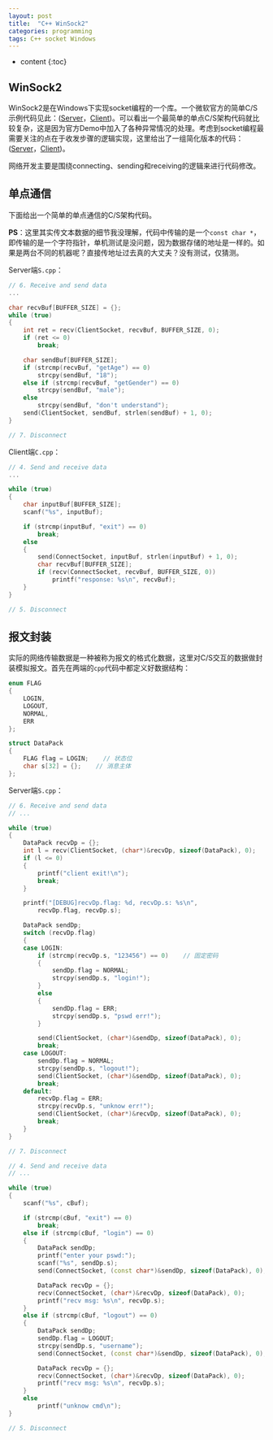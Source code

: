```yaml
---
layout: post
title:  "C++ WinSock2"
categories: programming
tags: C++ socket Windows
---
```


* content
{:toc}

## WinSock2

WinSock2是在Windows下实现socket编程的一个库。一个微软官方的简单C/S示例代码见此：([Server](https://github.com/Daya-Jin/CPP_Backend/blob/master/WinSock2/Demo/S.cpp)，[Client](https://github.com/Daya-Jin/CPP_Backend/blob/master/WinSock2/Demo/C.cpp))。可以看出一个最简单的单点C/S架构代码就比较复杂，这是因为官方Demo中加入了各种异常情况的处理。考虑到socket编程最需要关注的点在于收发步骤的逻辑实现，这里给出了一组简化版本的代码：([Server](https://github.com/Daya-Jin/CPP_Backend/blob/master/WinSock2/Demo/S_mini.cpp)，[Client](https://github.com/Daya-Jin/CPP_Backend/blob/master/WinSock2/Demo/C_mini.cpp))。

网络开发主要是围绕connecting、sending和receiving的逻辑来进行代码修改。

## 单点通信

下面给出一个简单的单点通信的C/S架构代码。

**PS**：这里其实传文本数据的细节我没理解，代码中传输的是一个```const char *```，即传输的是一个字符指针，单机测试是没问题，因为数据存储的地址是一样的。如果是两台不同的机器呢？直接传地址过去真的大丈夫？没有测试，仅猜测。

Server端```S.cpp```：

```c++
// 6. Receive and send data
...

char recvBuf[BUFFER_SIZE] = {};
while (true)
{
    int ret = recv(ClientSocket, recvBuf, BUFFER_SIZE, 0);
    if (ret <= 0)
        break;

    char sendBuf[BUFFER_SIZE];
    if (strcmp(recvBuf, "getAge") == 0)
        strcpy(sendBuf, "18");
    else if (strcmp(recvBuf, "getGender") == 0)
        strcpy(sendBuf, "male");
    else
        strcpy(sendBuf, "don't understand");
    send(ClientSocket, sendBuf, strlen(sendBuf) + 1, 0);
}

// 7. Disconnect
```

Client端```C.cpp```：

```c++
// 4. Send and receive data
...

while (true)
{
    char inputBuf[BUFFER_SIZE];
    scanf("%s", inputBuf);

    if (strcmp(inputBuf, "exit") == 0)
        break;
    else
    {
        send(ConnectSocket, inputBuf, strlen(inputBuf) + 1, 0);
        char recvBuf[BUFFER_SIZE];
        if (recv(ConnectSocket, recvBuf, BUFFER_SIZE, 0))
            printf("response: %s\n", recvBuf);
    }
}

// 5. Disconnect
```

## 报文封装

实际的网络传输数据是一种被称为报文的格式化数据，这里对C/S交互的数据做封装模拟报文。首先在两端的```cpp```代码中都定义好数据结构：

```c++
enum FLAG
{
	LOGIN,
	LOGOUT,
	NORMAL,
	ERR
};

struct DataPack
{
	FLAG flag = LOGIN;    // 状态位
	char s[32] = {};    // 消息主体
};
```

Server端```S.cpp```：

```c++
// 6. Receive and send data
// ...

while (true)
{
    DataPack recvDp = {};
    int l = recv(ClientSocket, (char*)&recvDp, sizeof(DataPack), 0);
    if (l <= 0)
    {
        printf("client exit!\n");
        break;
    }

    printf("[DEBUG]recvDp.flag: %d, recvDp.s: %s\n",
        recvDp.flag, recvDp.s);

    DataPack sendDp;
    switch (recvDp.flag)
    {
    case LOGIN:
        if (strcmp(recvDp.s, "123456") == 0)    // 固定密码
        {
            sendDp.flag = NORMAL;
            strcpy(sendDp.s, "login!");
        }
        else
        {
            sendDp.flag = ERR;
            strcpy(sendDp.s, "pswd err!");
        }

        send(ClientSocket, (char*)&sendDp, sizeof(DataPack), 0);
        break;
    case LOGOUT:
        sendDp.flag = NORMAL;
        strcpy(sendDp.s, "logout!");
        send(ClientSocket, (char*)&sendDp, sizeof(DataPack), 0);
        break;
    default:
        recvDp.flag = ERR;
        strcpy(recvDp.s, "unknow err!");
        send(ClientSocket, (char*)&recvDp, sizeof(DataPack), 0);
        break;
    }
}

// 7. Disconnect
```

```c++
// 4. Send and receive data
// ...

while (true)
{
    scanf("%s", cBuf);

    if (strcmp(cBuf, "exit") == 0)
        break;
    else if (strcmp(cBuf, "login") == 0)
    {
        DataPack sendDp;
        printf("enter your pswd:");
        scanf("%s", sendDp.s);
        send(ConnectSocket, (const char*)&sendDp, sizeof(DataPack), 0);

        DataPack recvDp = {};
        recv(ConnectSocket, (char*)&recvDp, sizeof(DataPack), 0);
        printf("recv msg: %s\n", recvDp.s);
    }
    else if (strcmp(cBuf, "logout") == 0)
    {
        DataPack sendDp;
        sendDp.flag = LOGOUT;
        strcpy(sendDp.s, "username");
        send(ConnectSocket, (const char*)&sendDp, sizeof(DataPack), 0);

        DataPack recvDp = {};
        recv(ConnectSocket, (char*)&recvDp, sizeof(DataPack), 0);
        printf("recv msg: %s\n", recvDp.s);
    }
    else
        printf("unknow cmd\n");
}

// 5. Disconnect
```
